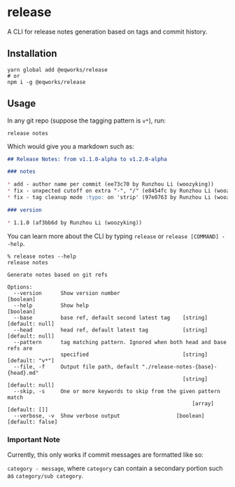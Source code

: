 # release

A CLI for release notes generation based on tags and commit history.

## Installation

```shell
yarn global add @eqworks/release
# or
npm i -g @eqworks/release
```

## Usage

In any git repo (suppose the tagging pattern is `v*`), run:

```shell
release notes
```

Which would give you a markdown such as:

```md
## Release Notes: from v1.1.0-alpha to v1.2.0-alpha

### notes

* add - author name per commit (ee73c70 by Runzhou Li (woozyking))
* fix - unxpected cutoff on extra "-", "/" (e8454fc by Runzhou Li (woozyking))
* fix - tag cleanup mode :typo: on 'strip' (97e0763 by Runzhou Li (woozyking))

### version

* 1.1.0 (af3bb6d by Runzhou Li (woozyking))
```

You can learn more about the CLI by typing `release` or `release [COMMAND] --help`.

```shell
% release notes --help
release notes

Generate notes based on git refs

Options:
  --version      Show version number                                   [boolean]
  --help         Show help                                             [boolean]
  --base         base ref, default second latest tag    [string] [default: null]
  --head         head ref, default latest tag           [string] [default: null]
  --pattern      tag matching pattern. Ignored when both head and base refs are
                 specified                              [string] [default: "v*"]
  --file, -f     Output file path, default "./release-notes-{base}-{head}.md"
                                                        [string] [default: null]
  --skip, -s     One or more keywords to skip from the given pattern match
                                                           [array] [default: []]
  --verbose, -v  Show verbose output                  [boolean] [default: false]
```

### Important Note

Currently, this only works if commit messages are formatted like so:

`category - message`, where `category` can contain a secondary portion such as `category/sub category`.
